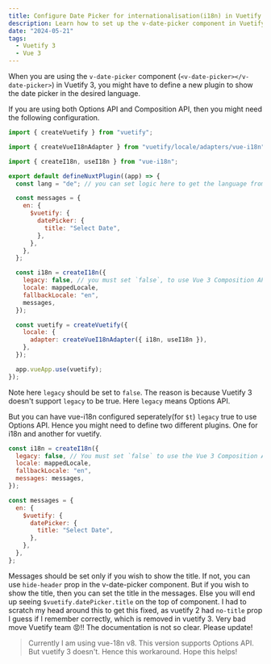 ```yaml
---
title: Configure Date Picker for internationalisation(i18n) in Vuetify 3 & Nuxt 3
description: Learn how to set up the v-date-picker component in Vuetify 3 with internationalization (i18n) support in a Nuxt 3 application.
date: "2024-05-21"
tags:
  - Vuetify 3
  - Vue 3
---
```


When you are using the `v-date-picker` component (`<v-date-picker></v-date-picker>`) in Vuetify 3, you might have to define a new plugin to show the date picker in the desired language.

If you are using both Options API and Composition API, then you might need the following configuration.

```javascript
import { createVuetify } from "vuetify";

import { createVueI18nAdapter } from "vuetify/locale/adapters/vue-i18n";

import { createI18n, useI18n } from "vue-i18n";

export default defineNuxtPlugin((app) => {
  const lang = "de"; // you can set logic here to get the language from the user

  const messages = {
    en: {
      $vuetify: {
        datePicker: {
          title: "Select Date",
        },
      },
    },
  };

  const i18n = createI18n({
    legacy: false, // you must set `false`, to use Vue 3 Composition API
    locale: mappedLocale,
    fallbackLocale: "en",
    messages,
  });

  const vuetify = createVuetify({
    locale: {
      adapter: createVueI18nAdapter({ i18n, useI18n }),
    },
  });

  app.vueApp.use(vuetify);
});
```

Note here <code>legacy</code> should be set to <code>false</code>. The reason is because Vuetify 3 doesn't support <code>legacy</code> to be true. Here <code>legacy</code> means Options API.

But you can have vue-i18n configured seperately(for <code>$t</code>) <code>legacy</code> true to use Options API. Hence you might need to define two different plugins. One for i18n and another for vuetify.

```javascript
const i18n = createI18n({
  legacy: false, // You must set `false` to use the Vue 3 Composition API
  locale: mappedLocale,
  fallbackLocale: "en",
  messages: messages,
});
```

```javascript
const messages = {
  en: {
    $vuetify: {
      datePicker: {
        title: "Select Date",
      },
    },
  },
};
```

Messages should be set only if you wish to show the title. If not, you can use <code>hide-header</code> prop in the v-date-picker component. But if you wish to show the title, then you can set the title in the messages. Else you will end up seeing <code>$vuetify.datePicker.title</code> on the top of component. I had to scratch my head around this to get this fixed, as vuetify 2 had <code>no-title</code> prop I guess if I remember correctly, which is removed in vuetify 3. Very bad move Vuetify team 😡!! The documentation is not so clear. Please update!

> Currently I am using vue-18n v8. This version supports Options API. But
> vuetify 3 doesn't. Hence this workaround. Hope this helps!

